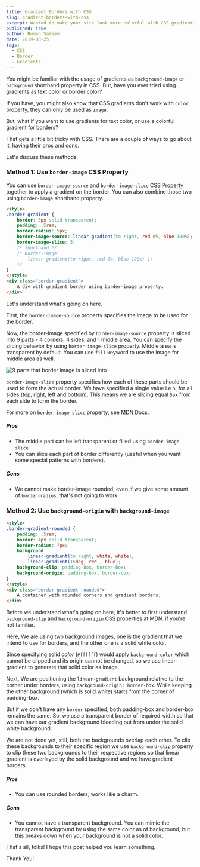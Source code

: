 ```yaml
---
title: Gradient Borders with CSS
slug: gradient-borders-with-css
excerpt: Wanted to make your site look more colorful with CSS gradients? But, using gradients on the border is a little bit tricky with CSS. Let's wrap our heads around the tricky methods to make CSS gradients work on the border.
published: true
author: Ruman Saleem
date: 2019-08-25
tags: 
  - CSS
  - Border
  - Gradients
---
```


You might be familiar with the usage of gradients as `background-image` or `background` shorthand property in CSS. 
But, have you ever tried using gradients as text color or border color? 

If you have, you might also know that CSS gradients don't work with `color` property, they can only be used as `image`. 

But, what if you want to use gradients for text color, or use a colorful gradient for borders?

That gets a little bit tricky with CSS. There are a couple of ways to go about it, having their pros and cons. 

Let's discuss these methods.

### Method 1: Use `border-image` CSS Property
You can use `border-image-source` and `border-image-slice` CSS Property together to apply a gradient on the border. You can also combine those two using `border-image` shorthand property.

```html output
<style>
.border-gradient {
    border: 5px solid transparent;
    padding: .5rem;
    border-radius: 5px;
    border-image-source: linear-gradient(to right, red 0%, blue 100%); 
    border-image-slice: 5;
    /* Shorthand */
    /* border-image: 
        linear-gradient(to right, red 0%, blue 100%) 1;
    */
}
</style>
<div class="border-gradient">
    A div with gradient border using border-image property.
</div>
```

Let's understand what's going on here. 

First, the `border-image-source` property specifies the image to be used for the border. 

Now, the border-image specified by `border-image-source` property is sliced into 9 parts - 4 corners, 4 sides, and 1 middle area. You can specify the slicing behavior by using `border-image-slice` property. Middle area is transparent by default. You can use `fill` keyword to use the image for middle area as well.

![9 parts that border image is sliced into](https://mdn.mozillademos.org/files/3814/border-image-slice.png "9 parts that border image is sliced into (taken from MDN docs)")

`border-image-slice` property specifies how each of these parts should be used to form the actual border. We have specified a single value i.e `5`, for all sides (top, right, left and bottom). This means we are slicing equal `5px` from each side to form the border.

For more on `border-image-slice` property, see [MDN Docs](https://developer.mozilla.org/en-US/docs/Web/CSS/border-image-slice).

##### Pros
* The middle part can be left transparent or filled using `border-image-slice`.
* You can slice each part of border differently (useful when you want some special patterns with borders).

##### Cons
* We cannot make border-image rounded, even if we give some amount of `border-radius`, that's not going to work.

### Method 2: Use `background-origin` with `background-image`

```html output
<style>
.border-gradient-rounded {
    padding: .5rem;
    border: 4px solid transparent;
    border-radius: 7px;
    background: 
        linear-gradient(to right, white, white), 
        linear-gradient(15deg, red , blue); 
    background-clip: padding-box, border-box;
    background-origin: padding-box, border-box;
}
</style>
<div class="border-gradient-rounded">
    A container with rounded corners and gradient borders. 
</div>
```

Before we understand what's going on here, it's better to first understand [`background-clip`](https://developer.mozilla.org/en-US/docs/Web/CSS/background-clip) and [`background-origin`](https://developer.mozilla.org/en-US/docs/Web/CSS/background-clip) CSS properties at MDN, if you're not familiar.

Here, We are using two background images, one is the gradient that we intend to use for borders, and the other one is a solid white color. 

Since specifying solid *color* (`#ffffff`) would apply `background-color` which cannot be clipped and its origin cannot be changed, so we use linear-gradient to generate that solid color as image.

Next, We are positioning the `linear-gradient` background relative to the corner under borders, using `background-origin: border-box`. While keeping the other background (which is solid white) starts from the corner of padding-box. 

But if we don't have any `border` specified, both padding-box and border-box remains the same. So, we use a transparent border of required width so that we can have our gradient background bleeding out from under the solid white background.

We are not done yet, still, both the backgrounds overlap each other. To clip these backgrounds to their specific region we use `background-clip` property to clip these two backgrounds to their respective regions so that linear gradient is overlayed by the solid background and we have gradient borders.

##### Pros
* You can use rounded borders, works like a charm.

##### Cons
* You cannot have a transparent background. You can mimic the transparent background by using the same color as of background, but this breaks down when your background is not a solid color.

That's all, folks! 
I hope this post helped you learn something. 

Thank You!